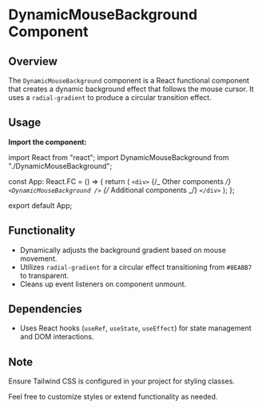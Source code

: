 # DynamicMouseBackground Component

## Overview

The `DynamicMouseBackground` component is a React functional component that creates a dynamic background effect that follows the mouse cursor. It uses a `radial-gradient` to produce a circular transition effect.

## Usage

**Import the component:**

import React from "react";
import DynamicMouseBackground from "./DynamicMouseBackground";

const App: React.FC = () => {
return (
`<div>`
{/_ Other components _/}
`<DynamicMouseBackground />`
{/_ Additional components _/}
`</div>`
);
};

export default App;

## Functionality

- Dynamically adjusts the background gradient based on mouse movement.
- Utilizes `radial-gradient` for a circular effect transitioning from `#8EABB7` to transparent.
- Cleans up event listeners on component unmount.

## Dependencies

- Uses React hooks (`useRef`, `useState`, `useEffect`) for state management and DOM interactions.

## Note

Ensure Tailwind CSS is configured in your project for styling classes.

Feel free to customize styles or extend functionality as needed.
